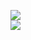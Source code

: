 [![](https://img.shields.io/badge/Made%20With-Github%20Spray-lightgrey.svg?style=for-the-badge&logo=github)](https://github.com/Annihil/github-spray#9916)  
[![](https://i.imgur.com/2DrTn0Z.gif)](https://github.com/Annihil/github-spray)